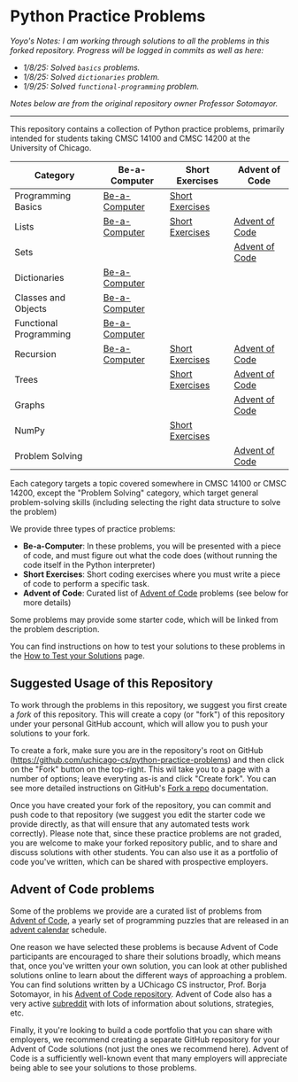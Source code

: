 # Python Practice Problems

<em>Yoyo's Notes: I am working through solutions to all the problems in this forked repository. Progress will be logged in commits as well as here:
* 1/8/25: Solved `basics` problems.
* 1/8/25: Solved `dictionaries` problem.
* 1/9/25: Solved `functional-programming` problem.

Notes below are from the original repository owner Professor Sotomayor. 
</em>

---

This repository contains a collection of Python practice problems, primarily intended for students taking CMSC 14100 and CMSC 14200 at the University of Chicago.

| Category               | Be-a-Computer                                                     | Short Exercises                                          | Advent of Code                                               |
|------------------------|-------------------------------------------------------------------|----------------------------------------------------------|--------------------------------------------------------------|
| Programming Basics     | [Be-a-Computer](problems/basics/be-a-computer.md)                 | [Short Exercises](problems/basics/short-exercises.md)    |                                                              |
| Lists                  | [Be-a-Computer](problems/lists/be-a-computer.md)                  | [Short Exercises](problems/lists/short-exercises.md)     | [Advent of Code](problems/lists/advent-of-code.md)           |
| Sets                   |                                                                   |                                                          | [Advent of Code](problems/sets/advent-of-code.md)            |
| Dictionaries           | [Be-a-Computer](problems/dictionaries/be-a-computer.md)           |                                                          |                                                              |
| Classes and Objects    | [Be-a-Computer](problems/oo/be-a-computer.md)                     |                                                          |                                                              |
| Functional Programming | [Be-a-Computer](problems/functional-programming/be-a-computer.md) |                                                          |                                                              |
| Recursion              | [Be-a-Computer](problems/recursion/be-a-computer.md)              | [Short Exercises](problems/recursion/short-exercises.md) | [Advent of Code](problems/recursion/advent-of-code.md)       |
| Trees                  |                                                                   | [Short Exercises](problems/trees/short-exercises.md)     | [Advent of Code](problems/trees/advent-of-code.md)           |
| Graphs                 |                                                                   |                                                          | [Advent of Code](problems/graphs/advent-of-code.md)          |
| NumPy                  |                                                                   | [Short Exercises](problems/numpy/short-exercises.md)     |                                                              |
| Problem Solving        |                                                                   |                                                          | [Advent of Code](problems/problem-solving/advent-of-code.md) |

Each category targets a topic covered somewhere in CMSC 14100 or CMSC 14200, except the "Problem Solving" category, which target general problem-solving skills (including selecting the right data structure to solve the problem)

We provide three types of practice problems:

- **Be-a-Computer**: In these problems, you will be presented with a piece of code, and must figure out what the code does (without running the code itself in the Python interpreter)
- **Short Exercises**: Short coding exercises where you must write a piece of code to perform a specific task.
- **Advent of Code**: Curated list of [Advent of Code](https://adventofcode.com/) problems (see below for more details)

Some problems may provide some starter code, which will be linked from the problem description.

You can find instructions on how to test your solutions to these problems in the [How to Test your Solutions](testing.md) page.

## Suggested Usage of this Repository

To work through the problems in this repository, we suggest you first create a *fork* of this repository. This will create a copy (or "fork") of this repository under your personal GitHub account, which will allow you to push your solutions to your fork.

To create a fork, make sure you are in the repository's root on GitHub (https://github.com/uchicago-cs/python-practice-problems) and then click on the "Fork" button on the top-right. This wil take you to a page with a number of options; leave everyting as-is and click "Create fork". You can see more detailed instructions on GitHub's [Fork a repo](https://docs.github.com/en/get-started/quickstart/fork-a-repo) documentation.

Once you have created your fork of the repository, you can commit and push code to that repository (we suggest you edit the starter code we provide directly, as that will ensure that any automated tests work correctly). Please note that, since these practice problems are not graded, you are welcome to make your forked repository public, and to share and discuss solutions with other students. You can also use it as a portfolio of code you've written, which can be shared with prospective employers.

## Advent of Code problems

Some of the problems we provide are a curated list of problems from [Advent of Code](https://adventofcode.com/), a yearly set of programming puzzles that are released in an [advent calendar](https://en.wikipedia.org/wiki/Advent_calendar) schedule.

One reason we have selected these problems is because Advent of Code participants are encouraged to share their solutions broadly, which means that, once you've written your own solution, you can look at other published solutions online to learn about the different ways of approaching a problem. You can find solutions written by a UChicago CS instructor, Prof. Borja Sotomayor, in his [Advent of Code repository](https://github.com/borjasotomayor/advent-of-code/). Advent of Code also has a very active [subreddit](https://www.reddit.com/r/adventofcode/) with lots of information about solutions, strategies, etc.

Finally, it you're looking to build a code portfolio that you can share with employers, we recommend creating a separate GitHub repository for your Advent of Code solutions (not just the ones we recommend here). Advent of Code is a sufficiently well-known event that many employers will appreciate being able to see your solutions to those problems.
